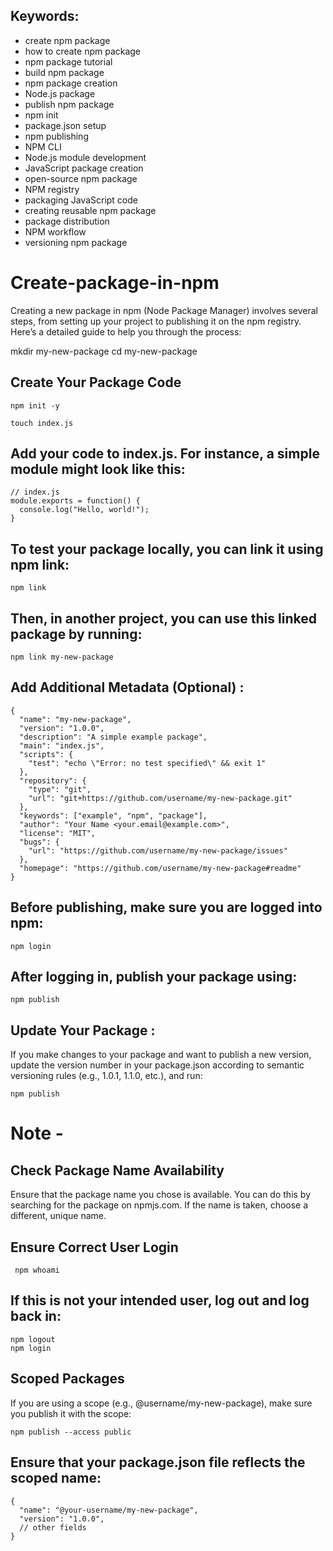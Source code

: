 ## Keywords:
- create npm package
- how to create npm package
- npm package tutorial
- build npm package
- npm package creation
- Node.js package
- publish npm package
- npm init
- package.json setup
- npm publishing
- NPM CLI
- Node.js module development
- JavaScript package creation
- open-source npm package
- NPM registry
- packaging JavaScript code
- creating reusable npm package
- package distribution
- NPM workflow
- versioning npm package

# Create-package-in-npm
Creating a new package in npm (Node Package Manager) involves several steps, from setting up your project to publishing it on the npm registry. Here’s a detailed guide to help you through the process:

mkdir my-new-package
cd my-new-package

## Create Your Package Code
    npm init -y
  
    touch index.js


## Add your code to index.js. For instance, a simple module might look like this:
    // index.js
    module.exports = function() {
      console.log("Hello, world!");
    }


## To test your package locally, you can link it using npm link:
    npm link



## Then, in another project, you can use this linked package by running:
    npm link my-new-package


## Add Additional Metadata (Optional) : 
    {
      "name": "my-new-package",
      "version": "1.0.0",
      "description": "A simple example package",
      "main": "index.js",
      "scripts": {
        "test": "echo \"Error: no test specified\" && exit 1"
      },
      "repository": {
        "type": "git",
        "url": "git+https://github.com/username/my-new-package.git"
      },
      "keywords": ["example", "npm", "package"],
      "author": "Your Name <your.email@example.com>",
      "license": "MIT",
      "bugs": {
        "url": "https://github.com/username/my-new-package/issues"
      },
      "homepage": "https://github.com/username/my-new-package#readme"
    }


## Before publishing, make sure you are logged into npm: 
    npm login

## After logging in, publish your package using:
    npm publish

 ## Update Your Package : 
If you make changes to your package and want to publish a new version, update the version number in your package.json according to semantic versioning rules (e.g., 1.0.1, 1.1.0, etc.), and run:

    npm publish


# Note - 

## Check Package Name Availability
Ensure that the package name you chose is available. You can do this by searching for the package on npmjs.com. If the name is taken, choose a different, unique name.

## Ensure Correct User Login
     npm whoami

## If this is not your intended user, log out and log back in:

    npm logout
    npm login

## Scoped Packages

If you are using a scope (e.g., @username/my-new-package), make sure you publish it with the scope:

    npm publish --access public

## Ensure that your package.json file reflects the scoped name:

    {
      "name": "@your-username/my-new-package",
      "version": "1.0.0",
      // other fields
    }















